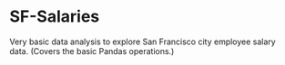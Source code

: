 # SF-Salaries
Very basic data analysis to explore San Francisco city employee salary data. (Covers the basic Pandas operations.)
